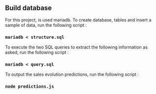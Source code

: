 ## Build database 

For this project, is used mariadb.
To create database, tables and insert a sample of data, run the following script :

### `mariadb < structure.sql`

To execute the two SQL queries to extract the following information as asked, run the following script :

### `mariadb < query.sql`

To output the sales evolution predictions, run the following script :

### `node predictions.js`